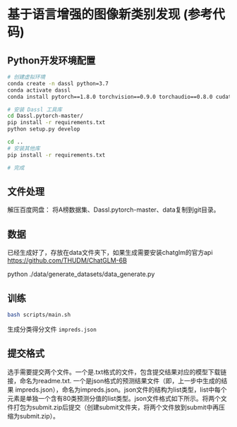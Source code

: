 # 基于语言增强的图像新类别发现 (参考代码)

## Python开发环境配置

```bash
# 创建虚拟环境
conda create -n dassl python=3.7
conda activate dassl
conda install pytorch==1.8.0 torchvision==0.9.0 torchaudio==0.8.0 cudatoolkit=11.1 -c pytorch -c conda-forge # torch (version >= 1.7.1)

# 安装 Dassl 工具库
cd Dassl.pytorch-master/
pip install -r requirements.txt
python setup.py develop

cd ..
# 安装其他库
pip install -r requirements.txt

# 完成
```
## 文件处理
解压百度网盘：
将A榜数据集、Dassl.pytorch-master、data复制到git目录。

## 数据

已经生成好了，存放在data文件夹下，如果生成需要安装chatglm的官方api 
https://github.com/THUDM/ChatGLM-6B

python ./data/generate_datasets/data_generate.py

## 训练

``` bash
bash scripts/main.sh 
```
生成分类得分文件 `impreds.json`

## 提交格式

选手需要提交两个文件。一个是.txt格式的文件，包含提交结果对应的模型下载链接，命名为readme.txt. 一个是json格式的预测结果文件（即，上一步中生成的结果 impreds.json），命名为impreds.json。json文件的结构为list类型，list中每个元素是单独一个含有80类预测分值的list类型。json文件格式如下所示。将两个文件打包为submit.zip后提交（创建submit文件夹，将两个文件放到submit中再压缩为submit.zip）。
